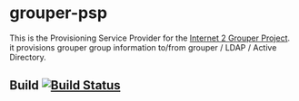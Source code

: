 grouper-psp
===========
This is the Provisioning Service Provider for the [Internet 2 Grouper Project](http://grouper.internet2.edu).  
it provisions grouper group information to/from grouper / LDAP / Active Directory.

## Build [![Build Status](https://api.travis-ci.org/Internet2/grouper-psp.png)](http://travis-ci.org/Internet2/grouper-psp)
